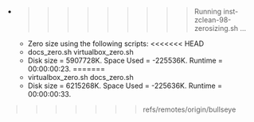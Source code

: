 * >>>>>>>>> Running inst-zclean-98-zerosizing.sh ...
  * Zero size using the following scripts:
<<<<<<< HEAD
  * docs_zero.sh virtualbox_zero.sh
  * Disk size = 5907728K. Space Used = -225536K. Runtime = 00:00:00:23.
=======
  * virtualbox_zero.sh docs_zero.sh
  * Disk size = 6215268K. Space Used = -225636K. Runtime = 00:00:00:33.
>>>>>>> refs/remotes/origin/bullseye
